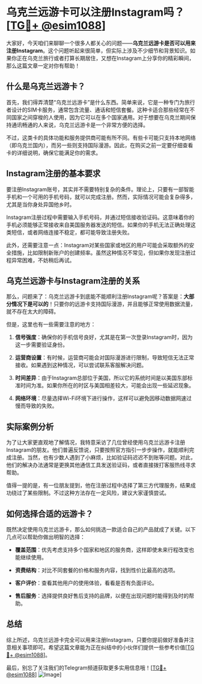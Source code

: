 # 乌克兰远游卡可以注册Instagram吗？[[TG💪+ @esim1088](https://t.me/s/esim1088)]

大家好，今天咱们来聊聊一个很多人都关心的问题——**乌克兰远游卡是否可以用来注册Instagram**。这个问题听起来很简单，但实际上涉及不少细节和背景知识。如果你正在乌克兰旅行或者打算长期居住，又想在Instagram上分享你的精彩瞬间，那么这篇文章一定对你有帮助！

## 什么是乌克兰远游卡？

首先，我们得弄清楚“乌克兰远游卡”是什么东西。简单来说，它是一种专门为旅行者设计的SIM卡服务，通常包含流量、通话和短信套餐。这种卡适合那些经常在不同国家之间穿梭的人使用，因为它可以在多个国家通用。对于想要在乌克兰期间保持通讯畅通的人来说，乌克兰远游卡是一个非常方便的选择。

不过，这类卡的具体功能和服务提供商可能有所不同。有些卡可能只支持本地网络（即乌克兰国内），而另一些则支持国际漫游。因此，在购买之前一定要仔细查看卡的详细说明，确保它能满足你的需求。

## Instagram注册的基本要求

要注册Instagram账号，其实并不需要特别复杂的条件。理论上，只要有一部智能手机和一个可用的手机号码，就可以完成注册。然而，实际情况可能会复杂得多，尤其是当你身处异国他乡时。

Instagram注册过程中需要输入手机号码，并通过短信接收验证码。这意味着你的手机必须能够正常接收来自美国服务器发送的短信。如果你的手机无法正确处理这类短信，或者网络连接不稳定，都可能导致注册失败。

此外，还需要注意一点：Instagram对某些国家或地区的用户可能会采取额外的安全措施，比如限制新账户的创建频率。虽然这种情况不常见，但如果你发现注册过程异常困难，不妨稍后再试。

## 乌克兰远游卡与Instagram注册的关系

那么，问题来了：乌克兰远游卡到底能不能顺利注册Instagram呢？答案是：**大部分情况下是可以的**！只要你的远游卡支持国际漫游，并且能够正常使用数据流量，就不存在太大的障碍。

但是，这里也有一些需要注意的地方：

1. **信号强度**：确保你的手机信号良好，尤其是在第一次登录Instagram时，因为这一步需要验证身份。
   
2. **运营商设置**：有时候，运营商可能会对国际漫游进行限制，导致短信无法正常接收。如果遇到这种情况，可以尝试联系客服解决问题。

3. **时间差异**：由于Instagram总部位于美国，所以它的系统时间是以美国东部标准时间为准。如果你所在的时区与美国相差较大，可能会出现一些延迟现象。

4. **网络环境**：尽量选择Wi-Fi环境下进行操作，这样可以避免因移动数据网速过慢而导致的失败。

## 实际案例分析

为了让大家更直观地了解情况，我特意采访了几位曾经使用乌克兰远游卡注册Instagram的朋友。他们普遍反馈说，只要按照官方指引一步步操作，就能顺利完成注册。当然，也有少数人遇到了小麻烦，比如验证码迟迟不到账等问题。对此，他们的解决办法通常是更换其他通信工具发送验证码，或者直接拨打客服热线寻求帮助。

值得一提的是，有一位朋友提到，他在注册过程中选择了第三方代理服务，结果成功绕过了某些限制。不过这种方法存在一定风险，建议大家谨慎尝试。

## 如何选择合适的远游卡？

既然决定使用乌克兰远游卡，那么如何挑选一款适合自己的产品就成了关键。以下几点可以帮助你做出明智的选择：

- **覆盖范围**：优先考虑支持多个国家和地区的服务商，这样即使未来行程改变也能继续使用。
  
- **资费结构**：对比不同套餐的价格和服务内容，找到性价比最高的选项。
  
- **客户评价**：查看其他用户的使用体验，看看是否有负面评论。
  
- **售后服务**：选择提供良好售后支持的品牌，以便在出现问题时能得到及时的帮助。

## 总结

综上所述，乌克兰远游卡完全可以用来注册Instagram，只要你提前做好准备并注意相关事项即可。希望这篇文章能为正在纠结中的小伙伴们提供一些参考价值[[TG💪+ @esim1088](https://t.me/s/esim1088)]。

最后，别忘了关注我们的Telegram频道获取更多实用信息哦！[[TG💪+ @esim1088](https://t.me/s/esim1088)] ![Image](https://i.postimg.cc/4NQfJmqS/Snipaste-2025-05-13-00-14-12.png)]
